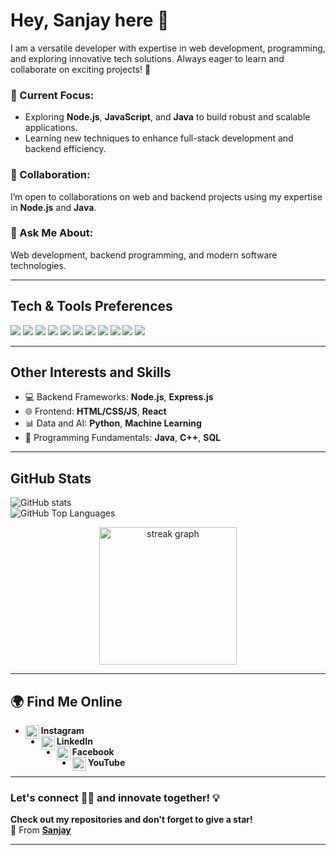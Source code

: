 # **Hey, Sanjay here 👋**  

I am a versatile developer with expertise in web development, programming, and exploring innovative tech solutions. Always eager to learn and collaborate on exciting projects! 🚀  

### **🔭 Current Focus:**  
- Exploring **Node.js**, **JavaScript**, and **Java** to build robust and scalable applications.  
- Learning new techniques to enhance full-stack development and backend efficiency.  

### **👯 Collaboration:**  
I’m open to collaborations on web and backend projects using my expertise in **Node.js** and **Java**.  

### **💬 Ask Me About:**  
Web development, backend programming, and modern software technologies.

---

## **Tech & Tools Preferences**  

<img src="https://img.shields.io/badge/-HTML5-E34F26?style=flat&logo=html5&logoColor=white">  
<img src="https://img.shields.io/badge/-CSS3-1572B6?style=flat&logo=css3&logoColor=white">  
<img src="https://img.shields.io/badge/-JavaScript-eed718?style=flat&logo=javascript&logoColor=ffffff">  
<img src="https://img.shields.io/badge/-Node.js-3C873A?style=flat&logo=Node.js&logoColor=white">  
<img src="https://img.shields.io/badge/-MongoDB-4DB33D?style=flat&logo=mongodb&logoColor=FFFFFF">  
<img src="https://img.shields.io/badge/-Python-black?style=flat&logo=python&logoColor=white">  
<img src="http://img.shields.io/badge/-C%20&%20C++-659ad2?style=flat&logo=c%2B%2B&logoColor=ffffff">  
<img src="http://img.shields.io/badge/-Java-F89820?style=flat&logo=java&logoColor=white">  
<img src="http://img.shields.io/badge/-Git-F1502F?style=flat&logo=git&logoColor=FFFFFF">  
<img src="http://img.shields.io/badge/-Github-000000?style=flat&logo=github&logoColor=FFFFFF">  
<img src="http://img.shields.io/badge/-VS%20Code-007ACC?style=flat&logo=visual%20studio%20code&logoColor=white">  

---

## **Other Interests and Skills**  
- 💻 Backend Frameworks: **Node.js**, **Express.js**  
- 🌐 Frontend: **HTML/CSS/JS**, **React**  
- 📊 Data and AI: **Python**, **Machine Learning**  
- 💾 Programming Fundamentals: **Java**, **C++**, **SQL**  

---

## **GitHub Stats**  

![GitHub stats](https://github-readme-stats.vercel.app/api?username=Sanjay-H-M&hide_title=false&hide_rank=false&show_icons=true&include_all_commits=true&count_private=true&disable_animations=light&theme=white&locale=en&hide_border=true)  
![GitHub Top Languages](https://github-readme-stats.vercel.app/api/top-langs?username=Sanjay-H-M&locale=en&hide_title=false&layout=compact&card_width=320&langs_count=5&theme=light&hide_border=true)  

<div align="center">
  <img src="https://streak-stats.demolab.com?user=maurodesouza&locale=en&mode=daily&theme=light&hide_border=false&border_radius=5&order=3" height="220" alt="streak graph" />
</div>

---

## **🌍 Find Me Online**  

- [<img align="left" alt="Sanjay | Instagram" width="22px" src="https://cdn.jsdelivr.net/npm/simple-icons@v3/icons/instagram.svg" />](https://www.instagram.com/_sanjay_2705_/profilecard/?igsh=MTNxNW5sYTN0aHljOA==) **Instagram**  
- [<img align="left" alt="Sanjay | LinkedIn" width="22px" src="https://cdn.jsdelivr.net/npm/simple-icons@v3/icons/linkedin.svg" />](https://www.linkedin.com/in/h-m-sanjay-6928a92a6?utm_source=share&utm_campaign=share_via&utm_content=profile&utm_medium=android_app) **LinkedIn**  
- [<img align="left" alt="Sanjay | Facebook" width="22px" src="https://cdn.jsdelivr.net/npm/simple-icons@v3/icons/facebook.svg" />](https://www.facebook.com/share/1BHyWPmizk/) **Facebook**  
- [<img align="left" alt="Sanjay | YouTube" width="22px" src="https://cdn.jsdelivr.net/npm/simple-icons@v3/icons/youtube.svg" />](https://youtube.com/@sanjay-sj1kv?si=xal3MJXBMYXzqBYN) **YouTube**  

---

### Let's connect 👨‍💻 and innovate together! 💡  

**Check out my repositories and don't forget to give a star!**  
🌟 From [**Sanjay**](https://github.com/Sanjay-H-M)  

--- 
